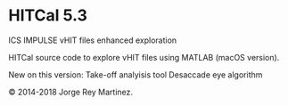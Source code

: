 # HITCal 5.3
ICS IMPULSE vHIT files enhanced exploration

HITCal source code to explore vHIT files using MATLAB (macOS version).

New on this version:
Take-off analyisis tool
Desaccade eye algorithm

© 2014-2018 Jorge Rey Martinez.
